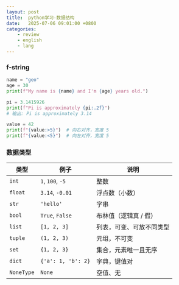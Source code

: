 ```yaml
---
layout: post
title:  python学习-数据结构
date:   2025-07-06 09:01:00 +0800
categories: 
    - review
    - english
    - lang
---
```


### f-string 

```py
name = "geo"
age = 30
print(f"My name is {name} and I'm {age} years old.")
```

```py
pi = 3.1415926
print(f"Pi is approximately {pi:.2f}")
# 输出: Pi is approximately 3.14
```

```py
value = 42
print(f"{value:>5}")  # 向右对齐，宽度 5
print(f"{value:<5}")  # 向左对齐，宽度 5
```

### 数据类型

| 类型         | 例子                 | 说明           |
| ---------- | ------------------ | ------------ |
| `int`      | `1`, `100`, `-5`   | 整数           |
| `float`    | `3.14`, `-0.01`    | 浮点数（小数）      |
| `str`      | `'hello'`          | 字串           |
| `bool`     | `True`, `False`    | 布林值（逻辑真 / 假） |
| `list`     | `[1, 2, 3]`        | 列表，可变、可放不同类型 |
| `tuple`    | `(1, 2, 3)`        | 元组，不可变       |
| `set`      | `{1, 2, 3}`        | 集合，元素唯一且无序   |
| `dict`     | `{'a': 1, 'b': 2}` | 字典，键值对       |
| `NoneType` | `None`             | 空值、无         |